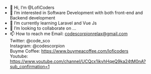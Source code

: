 - 👋 Hi, I’m @LofiCoders
- 👀 I’m interested in Software Development with both front-end and Backend development
-  🌱 I’m currently learning Laravel and Vue Js 
- 💞️ I’m looking to collaborate on ...
- 📫 How to reach me
   Email: codescorpionrelax@gmail.com<br>
   Twitter: @code_sco<br>
   Instagram: @codescorpion<br>
   Buyme Coffee: https://www.buymeacoffee.com/loficoders<br>
   Youtube: https://www.youtube.com/channel/UCQcx1ikvhHqeQ9ka24tM0nA?sub_confirmation=1


